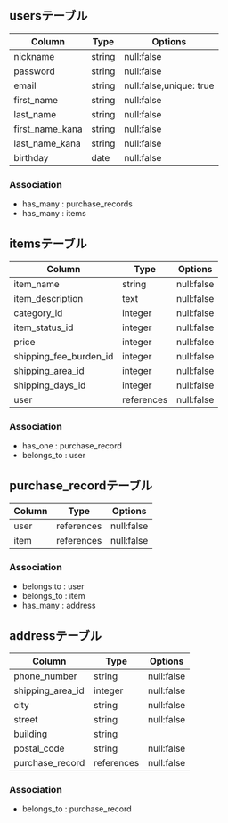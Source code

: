 ## usersテーブル

|Column           |Type    | Options                 |
|-----------------|--------|-------------------------|
| nickname        | string | null:false              |
| password        | string | null:false              |
| email           | string | null:false,unique: true |
| first_name      | string | null:false              |
| last_name       | string | null:false              |
| first_name_kana | string | null:false              |
| last_name_kana  | string | null:false              |
| birthday        | date   | null:false              |

### Association
- has_many : purchase_records
- has_many : items

## itemsテーブル

|Column                  |Type        | Options    |
|------------------------|------------|------------|
| item_name              | string     | null:false |
| item_description       | text       | null:false |
| category_id            | integer    | null:false |
| item_status_id         | integer    | null:false |
| price                  | integer    | null:false |
| shipping_fee_burden_id | integer    | null:false |
| shipping_area_id       | integer    | null:false |
| shipping_days_id       | integer    | null:false |
| user                   | references | null:false |

### Association
- has_one : purchase_record
- belongs_to : user

## purchase_recordテーブル

|Column           |Type        | Options    |
|-----------------|------------|------------|
| user            | references | null:false |
| item            | references | null:false |

### Association
- belongs:to : user
- belongs_to : item
- has_many : address

## addressテーブル

|Column           |Type        | Options     |
|-----------------|------------|-------------|
| phone_number    | string     | null:false  |
| shipping_area_id| integer    | null:false  |
| city            | string     | null:false  |
| street          | string     | null:false  |
| building        | string     |             |
| postal_code     | string     | null:false  |
| purchase_record | references | null:false  |

### Association
- belongs_to : purchase_record
